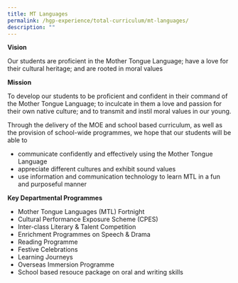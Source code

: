 ```yaml
---
title: MT Languages
permalink: /hgp-experience/total-curriculum/mt-languages/
description: ""
---
```

<p><strong>Vision</strong></p>
<p>Our students are proficient in the Mother Tongue Language; have a love for their cultural heritage; and are rooted in moral values</p>
<p><strong>Mission</strong></p>
<p>To develop our students to be proficient and confident in their command of the Mother Tongue Language; to inculcate in them a love and passion for their own native culture; and to transmit and instil moral values in our young.</p>
<p>Through the delivery of the MOE and school based curriculum, as well as the provision of school-wide programmes, we hope that our students will be able to</p>
<ul>
<li>communicate confidently and effectively using the Mother Tongue Language</li>
<li>appreciate different cultures and exhibit sound values</li>
<li>use information and communication technology to learn MTL in a fun and purposeful manner</li>
</ul>
<p><strong>Key Departmental Programmes</strong></p>
<ul>
<li>Mother Tongue Languages (MTL) Fortnight</li>
<li>Cultural Performance Exposure Scheme (CPES)</li>
<li>Inter-class Literary &amp; Talent Competition</li>
<li>Enrichment Programmes on Speech &amp; Drama</li>
<li>Reading Programme</li>
<li>Festive Celebrations</li>
<li>Learning Journeys</li>
<li>Overseas Immersion Programme</li>
<li>School based resouce package on oral and writing skills</li>
</ul>